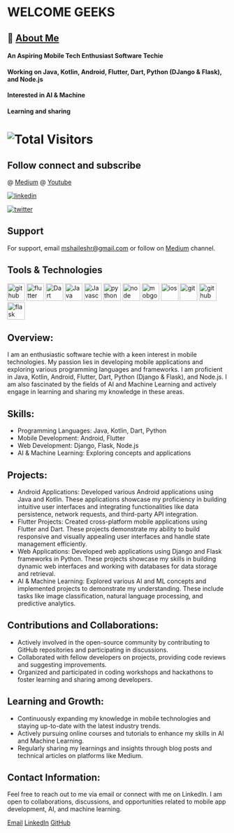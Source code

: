 
# WELCOME GEEKS
## 🚀 [About Me](https://shaileshmishra.carrd.co)
#### An Aspiring Mobile Tech Enthusiast Software Techie 
#### Working on Java, Kotlin, Android, Flutter, Dart, Python (DJango & Flask), and Node.js
#### Interested in AI & Machine
#### Learning and sharing
# ![Total Visitors](https://visitor-badge.laobi.icu/badge?page_id=ishaileshmishra)


## Follow connect and subscribe

@ [Medium](https://ishaileshmishra.medium.com) @ [Youtube](https://www.youtube.com/@ishaileshmishra)

[![linkedin](https://img.shields.io/badge/linkedin-0A66C2?style=for-the-badge&logo=linkedin&logoColor=white)](https://www.linkedin.com/in/ishaileshmishra) 

[![twitter](https://img.shields.io/badge/twitter-1DA1F2?style=for-the-badge&logo=twitter&logoColor=white)](https://www.twitter.com/shaileshmshra)


## Support

For support, email mshaileshr@gmail.com or follow on [Medium](https://medium.com/@ishaileshmishra) channel.

## Tools & Technologies

[<img src='https://github.com/ishaileshmishra/ishaileshmishra/blob/master/icons/android.png' alt='github' height='40'>](https://github.com/ishaileshmishra) 
[<img src='https://github.com/ishaileshmishra/ishaileshmishra/blob/master/icons/flutter.png' alt='flutter' height='40'>](https://github.com/ishaileshmishra) 
[<img src='https://github.com/ishaileshmishra/ishaileshmishra/blob/master/icons/dart.png' alt='Dart' height='40'>](https://github.com/ishaileshmishra)
[<img src='https://github.com/ishaileshmishra/ishaileshmishra/blob/master/icons/java.png' alt='Java' height='40'>](https://github.com/ishaileshmishra) 
[<img src='https://github.com/ishaileshmishra/ishaileshmishra/blob/master/icons/javascript.png' alt='Javascript' height='40'>](https://github.com/ishaileshmishra) 
[<img src='https://github.com/ishaileshmishra/ishaileshmishra/blob/master/icons/python.png' alt='python' height='40'>](https://github.com/ishaileshmishra) 
[<img src='https://github.com/ishaileshmishra/ishaileshmishra/blob/master/icons/nodejs.png' alt='node' height='40'>](https://github.com/ishaileshmishra) 
[<img src='https://github.com/ishaileshmishra/ishaileshmishra/blob/master/icons/mongodb.png' alt='mobgodb' height='40'>](https://github.com/ishaileshmishra) 
[<img src='https://github.com/ishaileshmishra/ishaileshmishra/blob/master/icons/ios-logo.png' alt='ios' height='40'>](https://github.com/ishaileshmishra) 
[<img src='https://github.com/ishaileshmishra/ishaileshmishra/blob/master/icons/git.png' alt='git' height='40'>](https://github.com/ishaileshmishra) 
[<img src='https://github.com/ishaileshmishra/ishaileshmishra/blob/master/icons/github.png' alt='github' height='40'>](https://github.com/ishaileshmishra) 
[<img src='https://miro.medium.com/max/640/1*XzIRJGujfqAiOV2EIQgR_Q.png' alt='flask' height='40'>](https://github.com/ishaileshmishra) 


## Overview:
I am an enthusiastic software techie with a keen interest in mobile technologies. My passion lies in developing mobile applications and exploring various programming languages and frameworks. I am proficient in Java, Kotlin, Android, Flutter, Dart, Python (Django & Flask), and Node.js. I am also fascinated by the fields of AI and Machine Learning and actively engage in learning and sharing my knowledge in these areas.

## Skills:
- Programming Languages: Java, Kotlin, Dart, Python
- Mobile Development: Android, Flutter
- Web Development: Django, Flask, Node.js
- AI & Machine Learning: Exploring concepts and applications

## Projects:
- Android Applications: Developed various Android applications using Java and Kotlin. These applications showcase my proficiency in building intuitive user interfaces and integrating functionalities like data persistence, network requests, and third-party API integration.
- Flutter Projects: Created cross-platform mobile applications using Flutter and Dart. These projects demonstrate my ability to build responsive and visually appealing user interfaces and handle state management efficiently.
- Web Applications: Developed web applications using Django and Flask frameworks in Python. These projects showcase my skills in building dynamic web interfaces and working with databases for data storage and retrieval.
- AI & Machine Learning: Explored various AI and ML concepts and implemented projects to demonstrate my understanding. These include tasks like image classification, natural language processing, and predictive analytics.

## Contributions and Collaborations:
- Actively involved in the open-source community by contributing to GitHub repositories and participating in discussions.
- Collaborated with fellow developers on projects, providing code reviews and suggesting improvements.
- Organized and participated in coding workshops and hackathons to foster learning and sharing among developers.

## Learning and Growth:
- Continuously expanding my knowledge in mobile technologies and staying up-to-date with the latest industry trends.
- Actively pursuing online courses and tutorials to enhance my skills in AI and Machine Learning.
- Regularly sharing my learnings and insights through blog posts and technical articles on platforms like Medium.

## Contact Information:
Feel free to reach out to me via email or connect with me on LinkedIn. I am open to collaborations, discussions, and opportunities related to mobile app development, AI, and machine learning.

[Email](mshaileshr@gmail.com)   [LinkedIn](https://www.linkedin.com/in/ishaileshmishra)   [GitHub](https://www.github.com/ishaileshmishra/)

